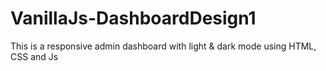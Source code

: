 # VanillaJs-DashboardDesign1
This is a responsive admin dashboard with light &amp; dark mode using HTML, CSS and Js
